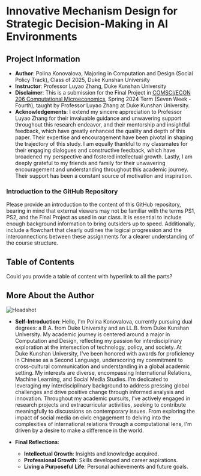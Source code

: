# Innovative Mechanism Design for Strategic Decision-Making in AI Environments

## Project Information
- **Author**: Polina Konovalova, Majoring in Computation and Design (Social Policy Track), Class of 2025, Duke Kunshan University
- **Instructor**: Professor Luyao Zhang, Duke Kunshan University
- **Disclaimer**: This is a submission for the Final Project in [COMSCI/ECON 206 Computational Microeconomics](https://ms.pubpub.org/), Spring 2024 Term (Seven Week - Fourth), taught by Professor Luyao Zhang at Duke Kunshan University.
- **Acknowledgements**: I extend my sincere appreciation to Professor Luyao Zhang for their invaluable guidance and unwavering support throughout this research endeavor, and their mentorship and insightful feedback, which have greatly enhanced the quality and depth of this paper. Their expertise and encouragement have been pivotal in shaping the trajectory of this study. I am equally thankful to my classmates for their engaging dialogues and constructive feedback, which have broadened my perspective and fostered intellectual growth. Lastly, I am deeply grateful to my friends and family for their unwavering encouragement and understanding throughout this academic journey. Their support has been a constant source of motivation and inspiration.

### Introduction to the GitHub Repository

Please provide an introduction to the content of this GitHub repository, bearing in mind that external viewers may not be familiar with the terms PS1, PS2, and the Final Project as used in our class. It is essential to include enough background information to bring outsiders up to speed. Additionally, include a flowchart that clearly outlines the logical progression and the interconnections between these assignments for a clearer understanding of the course structure.

## Table of Contents
Could you provide a table of content with hyperlink to all the parts? 

## More About the Author
![Headshot](https://github.com/Rising-Stars-by-Sunshine/CSECON206_Polina_Final_Project/assets/148934457/a5f50c47-6e6d-447a-a8cd-deb4876ca252)

- **Self-Introduction**: Hello, I'm Polina Konovalova, currently pursuing dual degrees: a B.A. from Duke University and an LL.B. from Duke Kunshan University. My academic journey is centered around a major in Computation and Design, reflecting my passion for interdisciplinary exploration at the intersection of technology, policy, and society. At Duke Kunshan University, I've been honored with awards for proficiency in Chinese as a Second Language, underscoring my commitment to cross-cultural communication and understanding in a global academic setting. My interests are diverse, encompassing International Relations, Machine Learning, and Social Media Studies. I'm dedicated to leveraging my interdisciplinary background to address pressing global challenges and drive positive change through informed analysis and innovation. Throughout my academic pursuits, I've actively engaged in research projects and extracurricular activities, seeking to contribute meaningfully to discussions on contemporary issues. From exploring the impact of social media on civic engagement to delving into the complexities of international relations through a computational lens, I'm driven by a desire to make a difference in the world.

- **Final Reflections**: 
  - **Intellectual Growth**: Insights and knowledge acquired.
  - **Professional Growth**: Skills developed and career aspirations.
  - **Living a Purposeful Life**: Personal achievements and future goals.
